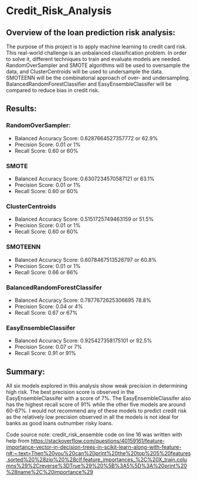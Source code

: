 # Credit_Risk_Analysis
## Overview of the loan prediction risk analysis:
The purpose of this project is to apply machine learning to credit card risk. This real-world challenge is an unbalanced classification problem. In order to solve it, different techniques to train and evaluate models are needed. RandomOverSampler and SMOTE algorithms will be used to oversample the data, and ClusterCentroids will be used to undersample the data. SMOTEENN will be the combinatorial approach of over- and undersampling. BalancedRandomForestClassifier and EasyEnsembleClassifer will be compared to reduce bias in credit risk. 

## Results:
### RandomOverSampler: 
   * Balanced Accuracy Score: 0.6287664527357772 or 62.9%
   * Precision Score: 0.01 or 1%
   * Recall Score: 0.60 or 60%
### SMOTE
  * Balanced Accuracy Score: 0.6307234570587121 or 63.1%
  * Precision Score: 0.01 or 1%
  * Recall Score: 0.60 or 60%
### ClusterCentroids
  * Balanced Accuracy Score: 0.5151725749463159 or 51.5%
  * Precision Score: 0.01 or 1%
  * Recall Score: 0.60 or 60%
### SMOTEENN
  * Balanced Accuracy Score: 0.6078467513526797 or 60.8%
  * Precision Score: 0.01 or 1%
  * Recall Score: 0.66 or 66%
### BalancedRandomForestClassifer
  * Balanced Accuracy Score: 0.7877672625306695 78.8%
  * Precision Score: 0.04 or 4%
  * Recall Score: 0.67 or 67%
### EasyEnsembleClassifer
  * Balanced Accuracy Score: 0.925427358175101 or 92.5%
  * Precision Score: 0.07 or 7%
  * Recall Score: 0.91 or 91%
## Summary:
All six models explored in this analysis show weak precision in determining high risk. The best precision score is observed in the EasyEnsembleClassifer with a score of 7%. The EasyEnsembleClassifer also has the highest recall score of 91% while the other five models are around 60-67%. I would not recommend any of these models to predict credit risk as the relatively low precision observed in all the models is not ideal for banks as good loans outnumber risky loans. 

Code source note:
credit_risk_ensemble code on line 16 was written with help from https://stackoverflow.com/questions/40159161/feature-importance-vector-in-decision-trees-in-scikit-learn-along-with-feature-n#:~:text=Then%20you%20can%20print%20the%20top%205%20features,sorted%20%28zip%20%28clf.feature_importances_%2C%20X_train.columns%29%2Creverse%3DTrue%29%20%5B%3A5%5D%3A%20print%20%28name%2C%20importance%29
